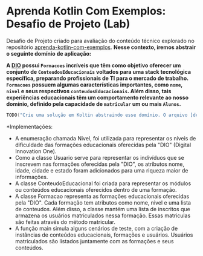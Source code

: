 # Aprenda Kotlin Com Exemplos: Desafio de Projeto (Lab)

Desafio de Projeto criado para avaliação do conteúdo técnico explorado no repositório [aprenda-kotlin-com-exemplos](https://github.com/digitalinnovationone/aprenda-kotlin-com-exemplos). **Nesse contexto, iremos abstrair o seguinte domínio de aplicação:**

**A [DIO](https://web.dio.me) possui `Formacoes` incríveis que têm como objetivo oferecer um conjunto de `ConteudosEducacionais` voltados para uma stack tecnológica específica, preparando profissionais de TI para o mercado de trabalho. `Formacoes` possuem algumas características importantes, como `nome`, `nivel` e seus respectivos `conteudosEducacionais`. Além disso, tais experiências educacionais têm um comportamento relevante ao nosso domínio, definido pela capacidade de `matricular` um ou mais `Alunos`.**


```kotlin
TODO("Crie uma solução em Koltin abstraindo esse domínio. O arquivo [desafio.kt] te ajudará 😉")
```

*Implementações:

* A enumeração chamada Nivel, foi utilizada para representar os níveis de dificuldade das formações educacionais oferecidas pela "DIO" (Digital Innovation One).
* Como a classe Usuario serve para representar os indivíduos que se inscrevem nas formações oferecidas pela "DIO", os atributos nome, idade, cidade e estado foram adicionados para uma riqueza maior de informações.
* A classe ConteudoEducacional foi criada para representar os módulos ou conteúdos educacionais oferecidos dentro de uma formação.
* A classe Formacao representa as formações educacionais oferecidas pela "DIO". Cada formação tem atributos como nome, nivel e uma lista de conteudos. Além disso, a classe mantém uma lista de inscritos que armazena os usuários matriculados nessa formação. Essas matriculas são feitas através do método matricular.
* A função main simula alguns cenários de teste, com a criação de instâncias de conteúdos educacionais, formações e usuários. Usuários matriculados são listados juntamente com as formações e seus conteúdos.
